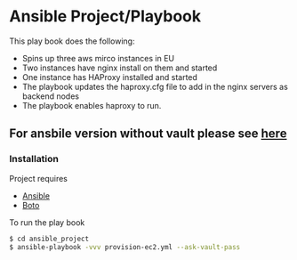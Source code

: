 # Ansible Project/Playbook

This play book does the following:

  - Spins up three aws mirco instances in EU
  - Two instances have nginx install on them and started
  - One instance has HAProxy installed and started
  - The playbook updates the haproxy.cfg file to add in the nginx servers as backend nodes
  - The playbook enables haproxy to run.
  
## For ansbile version without vault please see [here](https://github.com/Steve-Walsh/ansible_project)

### Installation

Project requires 
  - [Ansible](https://www.ansible.com/) 
  - [Boto](https://github.com/boto/boto)

 
To run the play book
```sh
$ cd ansible_project
$ ansible-playbook -vvv provision-ec2.yml --ask-vault-pass
```

